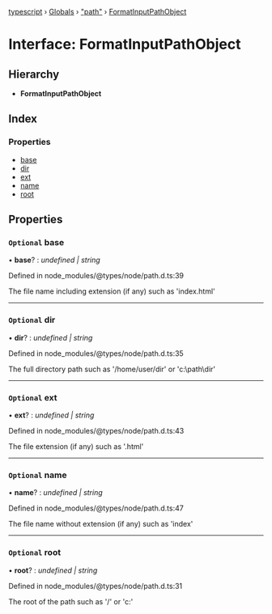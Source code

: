 [typescript](../README.md) › [Globals](../globals.md) › ["path"](../modules/_path_.md) › [FormatInputPathObject](_path_.formatinputpathobject.md)

# Interface: FormatInputPathObject

## Hierarchy

* **FormatInputPathObject**

## Index

### Properties

* [base](_path_.formatinputpathobject.md#optional-base)
* [dir](_path_.formatinputpathobject.md#optional-dir)
* [ext](_path_.formatinputpathobject.md#optional-ext)
* [name](_path_.formatinputpathobject.md#optional-name)
* [root](_path_.formatinputpathobject.md#optional-root)

## Properties

### `Optional` base

• **base**? : *undefined | string*

Defined in node_modules/@types/node/path.d.ts:39

The file name including extension (if any) such as 'index.html'

___

### `Optional` dir

• **dir**? : *undefined | string*

Defined in node_modules/@types/node/path.d.ts:35

The full directory path such as '/home/user/dir' or 'c:\path\dir'

___

### `Optional` ext

• **ext**? : *undefined | string*

Defined in node_modules/@types/node/path.d.ts:43

The file extension (if any) such as '.html'

___

### `Optional` name

• **name**? : *undefined | string*

Defined in node_modules/@types/node/path.d.ts:47

The file name without extension (if any) such as 'index'

___

### `Optional` root

• **root**? : *undefined | string*

Defined in node_modules/@types/node/path.d.ts:31

The root of the path such as '/' or 'c:\'
